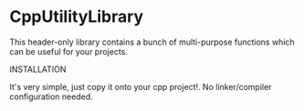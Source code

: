# CppUtilityLibrary
This header-only library contains a bunch of multi-purpose functions which can be useful for your projects.

INSTALLATION

It's very simple, just copy it onto your cpp project!. No linker/compiler configuration needed. 

